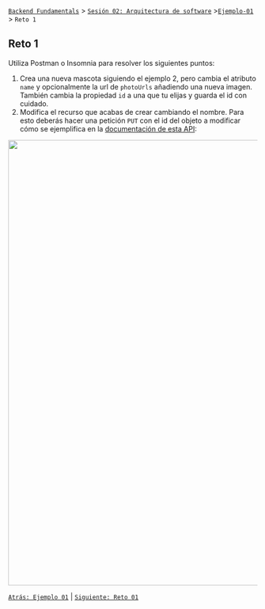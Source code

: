 [`Backend Fundamentals`](../../README.md) > [`Sesión 02: Arquitectura de software`](../README.md) >[`Ejemplo-01`](../Ejemplo-01) > `Reto 1`
	
## Reto 1

Utiliza Postman o Insomnia para resolver los siguientes puntos:

1. Crea una nueva mascota siguiendo el ejemplo 2, pero cambia el atributo `name` y opcionalmente la url de `photoUrls` añadiendo una nueva imagen. También cambia la propiedad `id` a una que tu elijas y guarda el id con cuidado.
2. Modifica el recurso que acabas de crear cambiando el nombre.
Para esto deberás hacer una petición `PUT` con el id del objeto a modificar cómo se ejemplifica en la [documentación de esta API](https://petstore.swagger.io/#/pet/updatePet):

<img src="https://github.com/beduExpert/A2-Backend-Fundamentals-2020/blob/master/Sesion-03/Ejemplo-01/img/Untitled4.png?raw=trueg" width="900">

[`Atrás: Ejemplo 01`](../Ejemplo-01) | [`Siguiente: Reto 01`](https://github.com/beduExpert/A2-Backend-Fundamentals-2020/tree/master/Sesion-03/Reto-01)
